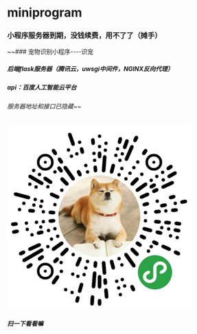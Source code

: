 # miniprogram
### 小程序服务器到期，没钱续费，用不了了（摊手）
~~### 宠物识别小程序----识宠
##### 后端flask服务器（腾讯云，uwsgi中间件，NGINX反向代理）
##### api：百度人工智能云平台
###### 服务器地址和接口已隐藏~~

![](https://github.com/skyfaker/miniprogram/blob/master/miniprogram/%E4%B8%8B%E8%BD%BD.png)

###### *******扫一下看看嘛*******

